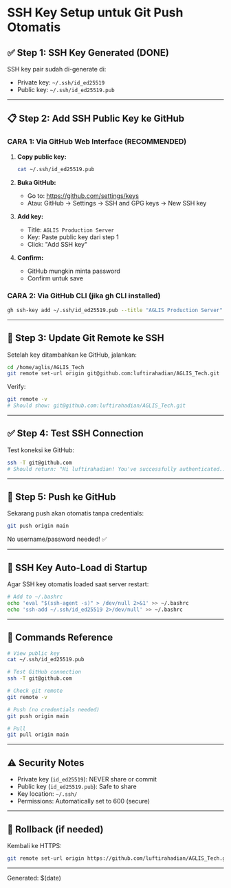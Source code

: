 # SSH Key Setup untuk Git Push Otomatis

## ✅ Step 1: SSH Key Generated (DONE)

SSH key pair sudah di-generate di:
- Private key: `~/.ssh/id_ed25519`
- Public key: `~/.ssh/id_ed25519.pub`

---

## 📋 Step 2: Add SSH Public Key ke GitHub

### CARA 1: Via GitHub Web Interface (RECOMMENDED)

1. **Copy public key:**
   ```bash
   cat ~/.ssh/id_ed25519.pub
   ```
   
2. **Buka GitHub:**
   - Go to: https://github.com/settings/keys
   - Atau: GitHub → Settings → SSH and GPG keys → New SSH key

3. **Add key:**
   - Title: `AGLIS Production Server`
   - Key: Paste public key dari step 1
   - Click: "Add SSH key"

4. **Confirm:**
   - GitHub mungkin minta password
   - Confirm untuk save

### CARA 2: Via GitHub CLI (jika gh CLI installed)

```bash
gh ssh-key add ~/.ssh/id_ed25519.pub --title "AGLIS Production Server"
```

---

## 🔧 Step 3: Update Git Remote ke SSH

Setelah key ditambahkan ke GitHub, jalankan:

```bash
cd /home/aglis/AGLIS_Tech
git remote set-url origin git@github.com:luftirahadian/AGLIS_Tech.git
```

Verify:
```bash
git remote -v
# Should show: git@github.com:luftirahadian/AGLIS_Tech.git
```

---

## ✅ Step 4: Test SSH Connection

Test koneksi ke GitHub:
```bash
ssh -T git@github.com
# Should return: "Hi luftirahadian! You've successfully authenticated..."
```

---

## 🚀 Step 5: Push ke GitHub

Sekarang push akan otomatis tanpa credentials:
```bash
git push origin main
```

No username/password needed! ✅

---

## 🔐 SSH Key Auto-Load di Startup

Agar SSH key otomatis loaded saat server restart:

```bash
# Add to ~/.bashrc
echo 'eval "$(ssh-agent -s)" > /dev/null 2>&1' >> ~/.bashrc
echo 'ssh-add ~/.ssh/id_ed25519 2>/dev/null' >> ~/.bashrc
```

---

## 📖 Commands Reference

```bash
# View public key
cat ~/.ssh/id_ed25519.pub

# Test GitHub connection  
ssh -T git@github.com

# Check git remote
git remote -v

# Push (no credentials needed)
git push origin main

# Pull
git pull origin main
```

---

## ⚠️ Security Notes

- Private key (`id_ed25519`): NEVER share or commit
- Public key (`id_ed25519.pub`): Safe to share
- Key location: `~/.ssh/`
- Permissions: Automatically set to 600 (secure)

---

## 🔄 Rollback (if needed)

Kembali ke HTTPS:
```bash
git remote set-url origin https://github.com/luftirahadian/AGLIS_Tech.git
```

---

Generated: $(date)
